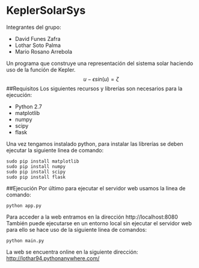 KeplerSolarSys
==============

Integrantes del grupo:
* David Funes Zafra
* Lothar Soto Palma
* Mario Rosano Arrebola

Un programa que construye una representación del sistema solar haciendo uso de la función de Kepler.
$$u-\epsilon sin(u)=\zeta$$
##Requisitos
Los siguientes recursos y librerías son necesarios para la ejecución:
* Python 2.7
* matplotlib
* numpy
* scipy
* flask

Una vez tengamos instalado python, para instalar las librerías  se deben ejecutar la siguiente linea de comando:
```
sudo pip install matplotlib
sudo pip install numpy
sudo pip install scipy
sudo pip install flask
```
##Ejecución
Por último para ejecutar el servidor web usamos la linea de comando:
```
python app.py
```
Para acceder a la web entramos en la dirección http://localhost:8080
También puede ejecutarse en un entorno local sin ejecutar el servidor web para ello se hace uso de la siguiente linea de comandos:
```
python main.py
```
La web se encuentra online en la siguiente dirección: http://lothar94.pythonanywhere.com/

